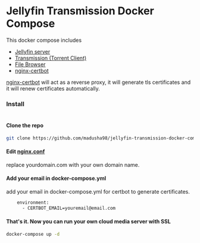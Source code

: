 # Jellyfin Transmission Docker Compose

This docker compose includes
- [Jellyfin server](https://github.com/jellyfin/jellyfin)
- [Transmission (Torrent Client)](https://github.com/transmission/transmission)
- [File Browser](https://github.com/filebrowser/filebrowser)
- [nginx-certbot](https://github.com/JonasAlfredsson/docker-nginx-certbot)

[nginx-certbot](https://github.com/JonasAlfredsson/docker-nginx-certbot) will act as a reverse proxy, it will generate tls certificates and it will renew certificates automatically.

### Install
#
#### Clone the repo
```sh
git clone https://github.com/madusha98/jellyfin-transmission-docker-compsoe.git
```

#### Edit [nginx.conf](https://github.com/madusha98/jellyfin-transmission-docker-compsoe/tree/main/reverse_proxy)

replace yourdomain.com with your own domain name. 

#### Add your email in docker-compose.yml

add your email in docker-compose.yml for certbot to generate certificates.
```sh
    environment:
      - CERTBOT_EMAIL=youremail@email.com
```

#### That's it. Now you can run your own cloud media server with SSL

```sh
docker-compose up -d
```
